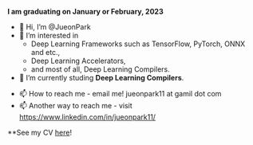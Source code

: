 **I am graduating on January or February, 2023**

- 👋 Hi, I’m @JueonPark
- 👀 I’m interested in 
    - Deep Learning Frameworks such as TensorFlow, PyTorch, ONNX and etc.,
    - Deep Learning Accelerators,
    - and most of all, Deep Learning Compilers.
- 🌱 I’m currently studing **Deep Learning Compilers**.
<!--- - 💞️ I’m looking to collaborate on ... --->
- 📫 How to reach me - email me! jueonpark11 at gamil dot com
- 📫 Another way to reach me - visit https://www.linkedin.com/in/jueonpark11/

**See my CV [here](https://github.com/JueonPark/JueonPark/files/9641458/CV.pdf)!

<!---
JueonPark/JueonPark is a ✨ special ✨ repository because its `README.md` (this file) appears on your GitHub profile.
You can click the Preview link to take a look at your changes.
--->
